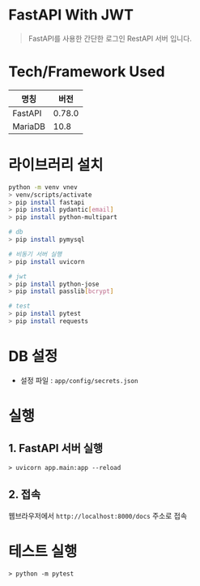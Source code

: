 # FastAPI With JWT

> FastAPI를 사용한 간단한 로그인 RestAPI 서버 입니다.


# Tech/Framework Used

|명칭       |버전   |
|---        |---    |
|FastAPI    |0.78.0 |
|MariaDB    |10.8   |


# 라이브러리 설치

```bash
python -m venv vnev
> venv/scripts/activate
> pip install fastapi
> pip install pydantic[email]
> pip install python-multipart

# db
> pip install pymysql

# 비동기 서버 실행
> pip install uvicorn

# jwt
> pip install python-jose
> pip install passlib[bcrypt]

# test
> pip install pytest
> pip install requests
```


# DB 설정

- 설정 파일 : `app/config/secrets.json`


# 실행

## 1. FastAPI 서버 실행

```
> uvicorn app.main:app --reload
```

## 2. 접속

웹브라우저에서 `http://localhost:8000/docs` 주소로 접속


# 테스트 실행

```
> python -m pytest
```